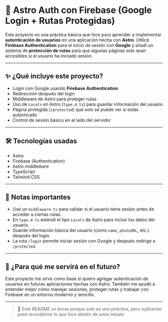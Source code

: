 # 🔐 Astro Auth con Firebase (Google Login + Rutas Protegidas)

Este proyecto es una práctica básica que hice para aprender a implementar
**autenticación de usuarios** en una aplicación hecha con **Astro**. Utilicé
**Firebase Authentication** para el inicio de sesión con **Google** y añadí un
sistema de **protección de rutas** para que algunas páginas solo sean accesibles
si el usuario ha iniciado sesión.

---

## ✨ ¿Qué incluye este proyecto?

- Login con Google usando **Firebase Authentication**
- Redirección después del login
- Middleware de Astro para proteger rutas
- Uso de `Locals` en Astro (`type.d.ts`) para guardar información del usuario
- Página protegida (`/protected`) que solo se puede ver si estás autenticado
- Control de sesión básico en el lado del servidor

---

## 🛠️ Tecnologías usadas

- Astro
- Firebase (Authentication)
- Astro middleware
- TypeScript
- Tailwind CSS

---

## 📄 Notas importantes

- Usé un `middleware.ts` para validar si el usuario tiene sesión antes de
  acceder a ciertas rutas.
- En `type.d.ts` extendí el tipo `Locals` de Astro para incluir los datos del
  usuario.
- Guardé información básica del usuario (como `name`, `photoURL`, etc.) después
  del login.
- La ruta `/login` permite iniciar sesión con Google y después redirige a
  `/protected`.

---

## 🚀 ¿Para qué me servirá en el futuro?

Este proyecto me sirve como base si quiero agregar autenticación de usuarios en
futuras aplicaciones hechas con Astro. También me ayudó a entender mejor cómo
manejar sesiones, proteger rutas y trabajar con Firebase en un entorno moderno y
sencillo.

---

> 📝 _Este README es breve porque solo es una práctica, pero suficiente para
> recordarme lo que hice dentro de unos meses._

